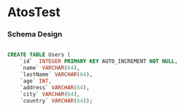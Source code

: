 # AtosTest




### Schema Design

```sql

CREATE TABLE Users (
    `id`  INTEGER PRIMARY KEY AUTO_INCREMENT NOT NULL,
    `name` VARCHAR(64),
    `lastName` VARCHAR(64),
    `age` INT,
    `address` VARCHAR(64),
    `city` VARCHAR(64),
    `country` VARCHAR(64));


```
